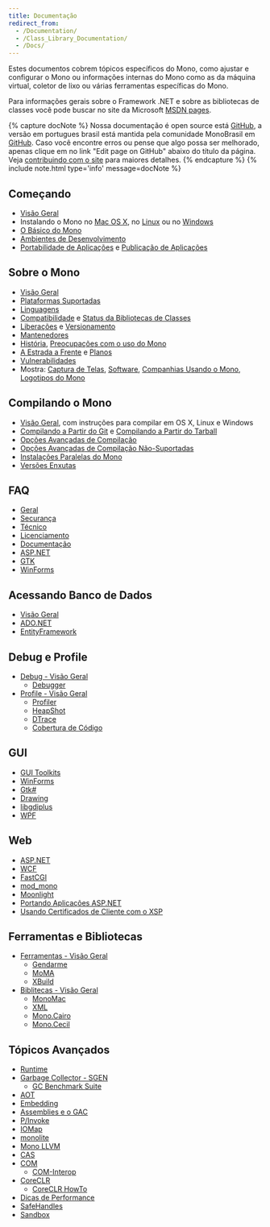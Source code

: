 ```yaml
---
title: Documentação
redirect_from:
  - /Documentation/
  - /Class_Library_Documentation/
  - /Docs/
---
```


Estes documentos cobrem tópicos específicos do Mono, como ajustar e configurar o Mono ou informações internas do Mono como as da máquina virtual, coletor de lixo ou várias ferramentas específicas do Mono. 

Para informações gerais sobre o Framework .NET e sobre as bibliotecas de classes você pode buscar no site da Microsoft [MSDN pages](http://msdn.microsoft.com/en-us/library/ff361664.aspx).

{% capture docNote %}
Nossa documentação é open source está [GitHub](https://github.com/mono/website/docs), a versão em portugues brasil está mantida pela comunidade MonoBrasil em [GitHub](https://github.com/monobrasil/website/docs). Caso você encontre erros ou pense que algo possa ser melhorado, apenas clique em no link "Edit page on GitHub" abaixo do título da página. Veja [contribuindo com o site](https://github.com/mono/website#contributing-to-the-website) para maiores detalhes.
{% endcapture %}
{% include note.html type='info' message=docNote %}

Começando
---------

 - [Visão Geral](/docs/getting-started/)
 - Instalando o Mono no [Mac OS X](/docs/getting-started/install/mac/), no [Linux](/docs/getting-started/install/linux/) ou no [Windows](/docs/getting-started/install/windows/)
 - [O Básico do Mono](/docs/getting-started/mono-basics/)
 - [Ambientes de Desenvolvimento](/docs/getting-started/development-environments/)
 - [Portabilidade de Aplicações](/docs/getting-started/application-portability/) e [Publicação de Aplicações](/docs/getting-started/application-deployment/)

Sobre o Mono
------------

 - [Visão Geral](/docs/about-mono/)
 - [Plataformas Suportadas](/docs/about-mono/supported-platforms/)
 - [Linguagens](/docs/about-mono/languages/)
 - [Compatibilidade](/docs/about-mono/compatibility/) e [Status da Bibliotecas de Classes](/docs/about-mono/class-status/) 
 - [Liberações](/docs/about-mono/releases/) e [Versionamento](/docs/about-mono/versioning/) 
 - [Mantenedores](/docs/about-mono/maintainers/)
 - [História](/docs/about-mono/history/), [Preocupações com o uso do Mono](/docs/about-mono/concerns-about-mono/)
 - [A Estrada a Frente](/docs/about-mono/roadmap/) e [Planos](/docs/about-mono/plans/)
 - [Vulnerabilidades](/docs/about-mono/vulnerabilities/)
 - Mostra: [Captura de Telas](/docs/about-mono/showcase/screenshots/), [Software](/docs/about-mono/showcase/software/), [Companhias Usando o Mono](/docs/about-mono/showcase/companies-using-mono/), [Logotipos do Mono](/docs/about-mono/logos/)

Compilando o Mono
--------------

 - [Visão Geral](/docs/compiling-mono/), com instruções para compilar em OS X, Linux e Windows
 - [Compilando a Partir do Git](/docs/compiling-mono/compiling-from-git/) e [Compilando a Partir do Tarball](/docs/compiling-mono/compiling-from-tarball/)
 - [Opções Avançadas de Compilação](/docs/compiling-mono/advanced-mono-compile-options/)
 - [Opções Avançadas de Compilação Não-Suportadas](/docs/compiling-mono/unsupported-advanced-compile-options/)
 - [Instalações Paralelas do Mono](/docs/compiling-mono/parallel-mono-environments/)
 - [Versões Enxutas](/docs/compiling-mono/small-footprint/)

FAQ
---

 - [Geral](/docs/faq/general/)
 - [Securança](/docs/faq/security/)
 - [Técnico](/docs/faq/technical/)
 - [Licenciamento](/docs/faq/licensing/)
 - [Documentação](/docs/faq/documentation/)
 - [ASP.NET](/docs/faq/aspnet/)
 - [GTK](/docs/faq/gtk/)
 - [WinForms](/docs/faq/winforms/)

Acessando Banco de Dados
------------------------

 - [Visão Geral](/docs/database-access/)
 - [ADO.NET](/docs/database-access/adonet/)
 - [EntityFramework](/docs/database-access/entityframework/)
 
Debug e Profile
-----------------

 - [Debug - Visão Geral](/docs/debug+profile/debug/)
   - [Debugger](/docs/debug+profile/debug/debugger/)
 - [Profile - Visão Geral](/docs/debug+profile/profile/)
   - [Profiler](/docs/debug+profile/profile/profiler/)
   - [HeapShot](/docs/debug+profile/profile/heapshot/)
   - [DTrace](/docs/debug+profile/profile/dtrace/)
   - [Cobertura de Código](/docs/debug+profile/profile/code-coverage/)

GUI
---

 - [GUI Toolkits](/docs/gui/gui-toolkits/)
 - [WinForms](/docs/gui/winforms/)
 - [Gtk#](/docs/gui/gtksharp/)
 - [Drawing](/docs/gui/drawing/)
 - [libgdiplus](/docs/gui/libgdiplus/)
 - [WPF](/docs/gui/wpf/)

Web
---

 - [ASP.NET](/docs/web/aspnet/)
 - [WCF](/docs/web/wcf/)
 - [FastCGI](/docs/web/fastcgi/)
 - [mod_mono](/docs/web/mod_mono/)
 - [Moonlight](/docs/web/moonlight/)
 - [Portando Aplicações ASP.NET](/docs/web/porting-aspnet-applications/)
 - [Usando Certificados de Cliente com o XSP](/docs/web/using-clientcertificates-with-xsp/)

Ferramentas e Bibliotecas
-------------------------

 - [Ferramentas - Visão Geral](/docs/tools+libraries/tools/)
   - [Gendarme](/docs/tools+libraries/tools/gendarme/)
   - [MoMA](/docs/tools+libraries/tools/moma/)
   - [XBuild](/docs/tools+libraries/tools/xbuild/)
 - [Biblitecas - Visão Geral](/docs/tools+libraries/libraries/)
   - [MonoMac](/docs/tools+libraries/libraries/monomac/)
   - [XML](/docs/tools+libraries/libraries/xml/)
   - [Mono.Cairo](/docs/tools+libraries/libraries/Mono.Cairo/)
   - [Mono.Cecil](/docs/tools+libraries/libraries/Mono.Cecil/)

Tópicos Avançados
-----------------

 - [Runtime](/docs/advanced/runtime/)
 - [Garbage Collector - SGEN](/docs/advanced/garbage-collector/sgen/)
   - [GC Benchmark Suite](/docs/advanced/garbage-collector/benchmark-suite/)
 - [AOT](/docs/advanced/aot/)
 - [Embedding](/docs/advanced/embedding/)
 - [Assemblies e o GAC](/docs/advanced/assemblies-and-the-gac/)
 - [P/Invoke](/docs/advanced/pinvoke/)
 - [IOMap](/docs/advanced/iomap/)
 - [monolite](/docs/advanced/monolite/)
 - [Mono LLVM](/docs/advanced/mono-llvm/)
 - [CAS](/docs/advanced/cas/)
 - [COM](/docs/advanced/com/)
   - [COM-Interop](/docs/advanced/com-interop/)
 - [CoreCLR](/docs/advanced/coreclr/)
   - [CoreCLR HowTo](/docs/advanced/coreclr-howto/)
 - [Dicas de Performance](/docs/advanced/performance-tips/)
 - [SafeHandles](/docs/advanced/safehandles/)
 - [Sandbox](/docs/advanced/sandbox/)
